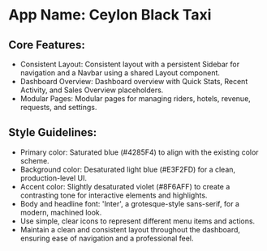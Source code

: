 # **App Name**: Ceylon Black Taxi

## Core Features:

- Consistent Layout: Consistent layout with a persistent Sidebar for navigation and a Navbar using a shared Layout component.
- Dashboard Overview: Dashboard overview with Quick Stats, Recent Activity, and Sales Overview placeholders.
- Modular Pages: Modular pages for managing riders, hotels, revenue, requests, and settings.

## Style Guidelines:

- Primary color: Saturated blue (#4285F4) to align with the existing color scheme.
- Background color: Desaturated light blue (#E3F2FD) for a clean, production-level UI.
- Accent color: Slightly desaturated violet (#8F6AFF) to create a contrasting tone for interactive elements and highlights.
- Body and headline font: 'Inter', a grotesque-style sans-serif, for a modern, machined look.
- Use simple, clear icons to represent different menu items and actions.
- Maintain a clean and consistent layout throughout the dashboard, ensuring ease of navigation and a professional feel.